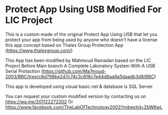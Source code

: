 # Protect App Using USB Modified For LIC Project
This is a custom made of the original Protect App Using USB that let you protect your app from being used by anyone who doesn't have a license this app concept based on Thales Group Protection App 
(https://www.thalesgroup.com/)

This App has been modified by Mahmoud Ramadan based on the LIC Project Before Main branch A Complete Laboratory System With A USB Serial Protaction
(https://github.com/Ma7moud-2003/BBC/tree/c8d798be247c74c3c818c7e44d8aa9a5daadb3d8/BBC)    

This app is developed using visual basic.net & database is SQL Server

You can request your custom modified version by contacting us on  https://wa.me/201122272202 Or https://www.facebook.com/TheLabOfTechnology2003?mibextid=ZbWKwL

